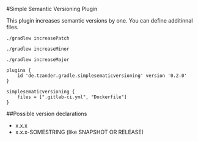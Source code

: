 #Simple Semantic Versioning Plugin

This plugin increases semantic versions by one. You can define additinnal files.

`./gradlew increasePatch`

`./gradlew increaseMinor`

`./gradlew increaseMajor`


```
plugins {
    id 'de.tzander.gradle.simplesematicversioning' version '0.2.0'
}

simplesematicversioning {
    files = [".gitlab-ci.yml", "Dockerfile"]
}
```

##Possible version declarations

* x.x.x
* x.x.x-SOMESTRING (like SNAPSHOT OR RELEASE) 